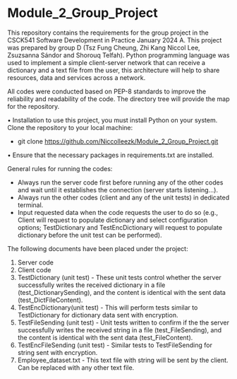 # Module_2_Group_Project

This repository contains the requirements for the group project in the CSCK541 Software Development in Practice January 2024 A.
This project was prepared by group D (Tsz Fung Cheung, Zhi Kang Niccol Lee, Zsuzsanna Sándor and Shorouq Telfah). Python programming language was used to implement a simple client-server network that can receive a dictionary and a text file from the user, this architecture will help to share resources, data and services across a network. 

 All codes were conducted based on PEP-8 standards to improve the reliability and readability of the code. 
 The directory tree will provide the map for the repository.
 
•	Installation to use this project, you must install Python on your system. Clone the repository to your local machine:
-	git clone https://github.com/Niccolleezk/Module_2_Group_Project.git

• Ensure that the necessary packages in requirements.txt are installed.

General rules for running the codes:

- Always run the server code first before running any of the other codes and wait until it establishes the connection (server starts listening...).
- Always run the other codes (client and any of the unit tests) in dedicated terminal.
- Input requested data when the code requests the user to do so (e.g., Client will request to populate dictionary and select configuration options; TestDictionary and TestEncDictionary will request to populate dictionary before the unit test can be performed).

The following documents have been placed under the project:

1. Server code
2. Client code
3. TestDictionary (unit test) - These unit tests control whether the server successfully writes the received dictionary in a file (test_DictionarySending), and the content is identical with the sent data (test_DictFileContent).
4. TestEncDictionary(unit test) - This will perform tests similar to TestDictionary for dictionary data sent with encryption.
5. TestFileSending (unit test) - Unit tests written to confirm if the the server successfully writes the received string in a file (test_FileSending), and the content is identical with the sent data (test_FileContent).
6. TestEncFileSending (unit test) - Similar tests to TestFileSending for string sent with encryption.
7. Employee_dataset.txt - This text file with string will be sent by the client. Can be replaced with any other text file.
